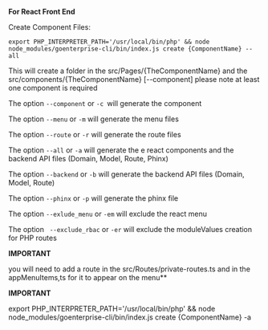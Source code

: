 **For React Front End**

Create Component Files:

`export PHP_INTERPRETER_PATH='/usr/local/bin/php' && node node_modules/goenterprise-cli/bin/index.js create {ComponentName} --all`

This will create a folder in the src/Pages/{TheComponentName} and the src/components/{TheComponentName} [--component]
please note at least one component is required

The option `--component` or `-c `will generate the component

The option `--menu` or `-m` will generate the menu files

The option `--route` or `-r` will generate the route files

The option `--all` or `-a` will generate the e react components and the backend API files (Domain, Model, Route, Phinx)

The option `--backend` or `-b` will generate the backend API files (Domain, Model, Route)

The option `--phinx` or `-p` will generate the phinx file

The option `--exlude_menu` or `-em` will exclude the react menu

The option ` --exclude_rbac` or `-er` will exclude the moduleValues creation for PHP routes


**IMPORTANT**

you will need to add a route in the src/Routes/private-routes.ts and in the appMenuItems,ts for it to appear on the menu**

**IMPORTANT**

export PHP_INTERPRETER_PATH='/usr/local/bin/php' && node node_modules/goenterprise-cli/bin/index.js create {ComponentName} -a
